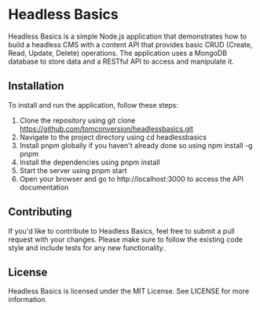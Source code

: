 # Headless Basics
Headless Basics is a simple Node.js application that demonstrates how to build a headless CMS with a content API that provides basic CRUD (Create, Read, Update, Delete) operations. The application uses a MongoDB database to store data and a RESTful API to access and manipulate it.

## Installation
To install and run the application, follow these steps:

1. Clone the repository using git clone https://github.com/tomconversion/headlessbasics.git
2. Navigate to the project directory using cd headlessbasics
3. Install pnpm globally if you haven't already done so using npm install -g pnpm
4. Install the dependencies using pnpm install
5. Start the server using pnpm start
6. Open your browser and go to http://localhost:3000 to access the API documentation

## Contributing
If you'd like to contribute to Headless Basics, feel free to submit a pull request with your changes. Please make sure to follow the existing code style and include tests for any new functionality.

## License
Headless Basics is licensed under the MIT License. See LICENSE for more information.